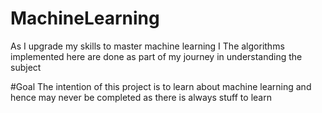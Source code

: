 # MachineLearning
As I upgrade my skills to master machine learning I The algorithms implemented here are done as part of my
journey in understanding the subject


#Goal
The intention of this project is to learn about machine learning and hence may never be completed as
there is always stuff to learn

